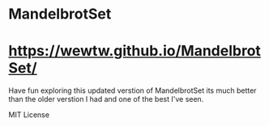 # MandelbrotSet
# https://wewtw.github.io/MandelbrotSet/
<p>Have fun exploring this updated verstion of MandelbrotSet its much better than the older verstion I had and one of the best I've seen. 
<p>MIT License<p>
